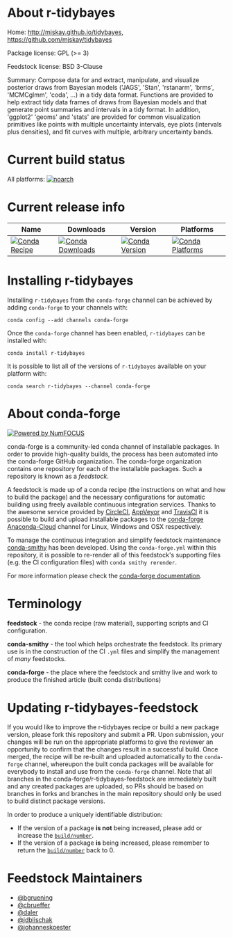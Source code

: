 <!--
# -*- mode: jinja -*-
-->

About r-tidybayes
=================

Home: http://mjskay.github.io/tidybayes, https://github.com/mjskay/tidybayes

Package license: GPL (>= 3)

Feedstock license: BSD 3-Clause

Summary: Compose data for and extract, manipulate, and visualize posterior draws from Bayesian models ('JAGS', 'Stan', 'rstanarm', 'brms', 'MCMCglmm', 'coda', ...) in a tidy data format. Functions are provided to help extract tidy data frames of draws from Bayesian models and that generate point summaries and intervals in a tidy format. In addition, 'ggplot2' 'geoms' and 'stats' are provided for common visualization primitives like points with multiple uncertainty intervals, eye plots (intervals plus densities), and fit curves with multiple, arbitrary uncertainty bands.



Current build status
====================

All platforms:
[![noarch](https://img.shields.io/circleci/project/github/conda-forge/r-tidybayes-feedstock/master.svg?label=noarch)](https://circleci.com/gh/conda-forge/r-tidybayes-feedstock)

Current release info
====================

| Name | Downloads | Version | Platforms |
| --- | --- | --- | --- |
| [![Conda Recipe](https://img.shields.io/badge/recipe-r--tidybayes-green.svg)](https://anaconda.org/conda-forge/r-tidybayes) | [![Conda Downloads](https://img.shields.io/conda/dn/conda-forge/r-tidybayes.svg)](https://anaconda.org/conda-forge/r-tidybayes) | [![Conda Version](https://img.shields.io/conda/vn/conda-forge/r-tidybayes.svg)](https://anaconda.org/conda-forge/r-tidybayes) | [![Conda Platforms](https://img.shields.io/conda/pn/conda-forge/r-tidybayes.svg)](https://anaconda.org/conda-forge/r-tidybayes) |

Installing r-tidybayes
======================

Installing `r-tidybayes` from the `conda-forge` channel can be achieved by adding `conda-forge` to your channels with:

```
conda config --add channels conda-forge
```

Once the `conda-forge` channel has been enabled, `r-tidybayes` can be installed with:

```
conda install r-tidybayes
```

It is possible to list all of the versions of `r-tidybayes` available on your platform with:

```
conda search r-tidybayes --channel conda-forge
```


About conda-forge
=================

[![Powered by NumFOCUS](https://img.shields.io/badge/powered%20by-NumFOCUS-orange.svg?style=flat&colorA=E1523D&colorB=007D8A)](http://numfocus.org)

conda-forge is a community-led conda channel of installable packages.
In order to provide high-quality builds, the process has been automated into the
conda-forge GitHub organization. The conda-forge organization contains one repository
for each of the installable packages. Such a repository is known as a *feedstock*.

A feedstock is made up of a conda recipe (the instructions on what and how to build
the package) and the necessary configurations for automatic building using freely
available continuous integration services. Thanks to the awesome service provided by
[CircleCI](https://circleci.com/), [AppVeyor](https://www.appveyor.com/)
and [TravisCI](https://travis-ci.org/) it is possible to build and upload installable
packages to the [conda-forge](https://anaconda.org/conda-forge)
[Anaconda-Cloud](https://anaconda.org/) channel for Linux, Windows and OSX respectively.

To manage the continuous integration and simplify feedstock maintenance
[conda-smithy](https://github.com/conda-forge/conda-smithy) has been developed.
Using the ``conda-forge.yml`` within this repository, it is possible to re-render all of
this feedstock's supporting files (e.g. the CI configuration files) with ``conda smithy rerender``.

For more information please check the [conda-forge documentation](https://conda-forge.org/docs/).

Terminology
===========

**feedstock** - the conda recipe (raw material), supporting scripts and CI configuration.

**conda-smithy** - the tool which helps orchestrate the feedstock.
                   Its primary use is in the construction of the CI ``.yml`` files
                   and simplify the management of *many* feedstocks.

**conda-forge** - the place where the feedstock and smithy live and work to
                  produce the finished article (built conda distributions)


Updating r-tidybayes-feedstock
==============================

If you would like to improve the r-tidybayes recipe or build a new
package version, please fork this repository and submit a PR. Upon submission,
your changes will be run on the appropriate platforms to give the reviewer an
opportunity to confirm that the changes result in a successful build. Once
merged, the recipe will be re-built and uploaded automatically to the
`conda-forge` channel, whereupon the built conda packages will be available for
everybody to install and use from the `conda-forge` channel.
Note that all branches in the conda-forge/r-tidybayes-feedstock are
immediately built and any created packages are uploaded, so PRs should be based
on branches in forks and branches in the main repository should only be used to
build distinct package versions.

In order to produce a uniquely identifiable distribution:
 * If the version of a package **is not** being increased, please add or increase
   the [``build/number``](https://conda.io/docs/user-guide/tasks/build-packages/define-metadata.html#build-number-and-string).
 * If the version of a package **is** being increased, please remember to return
   the [``build/number``](https://conda.io/docs/user-guide/tasks/build-packages/define-metadata.html#build-number-and-string)
   back to 0.

Feedstock Maintainers
=====================

* [@bgruening](https://github.com/bgruening/)
* [@cbrueffer](https://github.com/cbrueffer/)
* [@daler](https://github.com/daler/)
* [@jdblischak](https://github.com/jdblischak/)
* [@johanneskoester](https://github.com/johanneskoester/)

